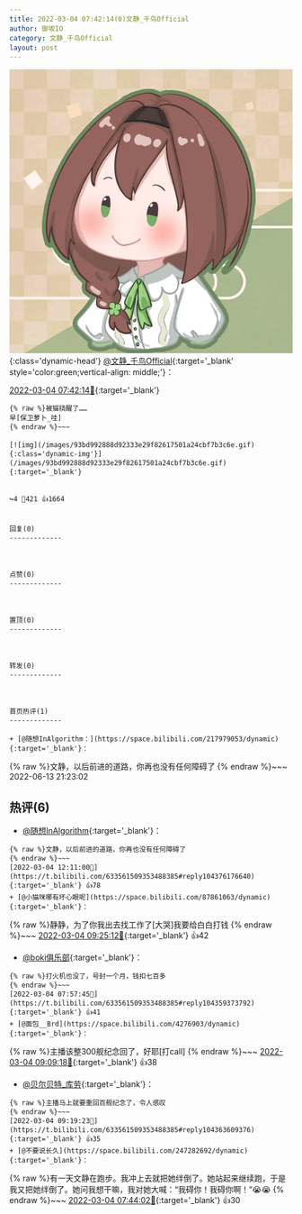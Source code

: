 ```yaml
---
title: 2022-03-04 07:42:14(0)文静_千鸟Official
author: 御坂IO
category: 文静_千鸟Official
layout: post
---
```


![img](/images/ac7482ed1b9a7f203dc68c0c4a77c488a27b108a.jpg){:class='dynamic-head'}
[@文静_千鸟Official](https://space.bilibili.com/667526012/dynamic){:target='_blank' style='color:green;vertical-align: middle;'}：

[2022-03-04 07:42:14🔗](https://t.bilibili.com/633561509353488385){:target='_blank'}

~~~
{% raw %}被猫挠醒了……
早[保卫萝卜_哇]
{% endraw %}~~~

[![img](/images/93bd992888d92333e29f82617501a24cbf7b3c6e.gif){:class='dynamic-img'}](/images/93bd992888d92333e29f82617501a24cbf7b3c6e.gif){:target='_blank'}


↪️4 💬421 👍1664


回复(0)
-------------



点赞(0)
-------------



置顶(0)
-------------



转发(0)
-------------



首页热评(1)
-------------

+ [@随想InAlgorithm：](https://space.bilibili.com/217979053/dynamic){:target='_blank'}：
~~~
{% raw %}文静，以后前进的道路，你再也没有任何障碍了
{% endraw %}~~~
2022-06-13 21:23:02


热评(6)
-------------

+ [@随想InAlgorithm](https://space.bilibili.com/217979053/dynamic){:target='_blank'}：
~~~
{% raw %}文静，以后前进的道路，你再也没有任何障碍了
{% endraw %}~~~
[2022-03-04 12:11:00🔗](https://t.bilibili.com/633561509353488385#reply104376176640){:target='_blank'} 👍78
+ [@小猫咪哪有坏心眼呢](https://space.bilibili.com/87861063/dynamic){:target='_blank'}：
~~~
{% raw %}静静，为了你我出去找工作了[大哭]我要给白白打钱
{% endraw %}~~~
[2022-03-04 09:25:12🔗](https://t.bilibili.com/633561509353488385#reply104363886864){:target='_blank'} 👍42
+ [@boki俱乐部](https://space.bilibili.com/35561704/dynamic){:target='_blank'}：
~~~
{% raw %}打火机也没了，号封一个月，钱扣七百多
{% endraw %}~~~
[2022-03-04 07:57:45🔗](https://t.bilibili.com/633561509353488385#reply104359373792){:target='_blank'} 👍41
+ [@面包__Brd](https://space.bilibili.com/4276903/dynamic){:target='_blank'}：
~~~
{% raw %}主播该整300舰纪念回了，好耶[打call]
{% endraw %}~~~
[2022-03-04 09:09:18🔗](https://t.bilibili.com/633561509353488385#reply104363001872){:target='_blank'} 👍38
+ [@贝尔贝特_库劳](https://space.bilibili.com/8317069/dynamic){:target='_blank'}：
~~~
{% raw %}主播马上就要重回百舰纪念了，令人感叹
{% endraw %}~~~
[2022-03-04 09:19:23🔗](https://t.bilibili.com/633561509353488385#reply104363609376){:target='_blank'} 👍35
+ [@不要说长久](https://space.bilibili.com/247282692/dynamic){:target='_blank'}：
~~~
{% raw %}有一天文静在跑步。我冲上去就把她绊倒了。她站起来继续跑，于是我又把她绊倒了。她问我想干嘛，我对她大喊：“我碍你！我碍你啊！”😭😭
{% endraw %}~~~
[2022-03-04 07:44:02🔗](https://t.bilibili.com/633561509353488385#reply104358759072){:target='_blank'} 👍30



